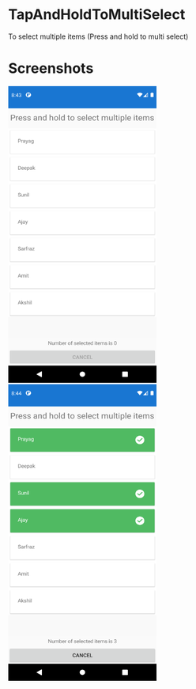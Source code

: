 # TapAndHoldToMultiSelect
To select multiple items (Press and hold to multi select)

# Screenshots
<img src="https://github.com/PrayagMisal/TapAndHoldToMultiSelect/blob/master/1.png" width="300" height="600">  <img src="https://github.com/PrayagMisal/TapAndHoldToMultiSelect/blob/master/2.png" width="300" height="600">

